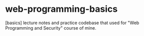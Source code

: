 # web-programming-basics
[basics] lecture notes and practice codebase that used for "Web Programming and Security" course of mine.

